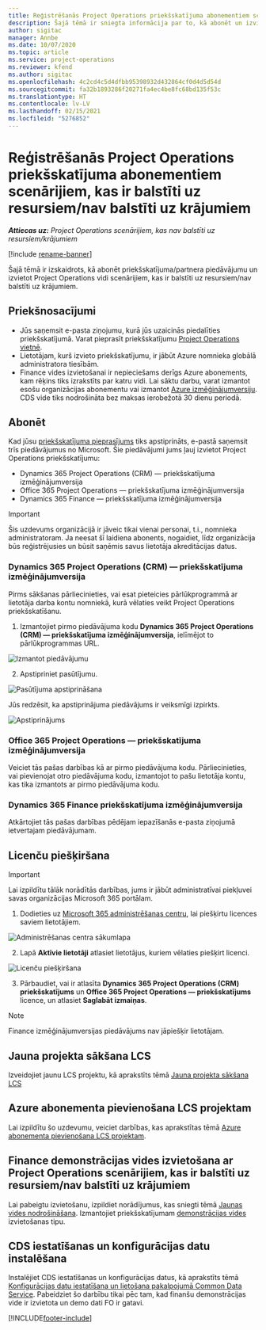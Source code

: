```yaml
---
title: Reģistrēšanās Project Operations priekšskatījuma abonementiem scenārijiem, kas ir balstīti uz resursiem/nav balstīti uz krājumiem
description: Šajā tēmā ir sniegta informācija par to, kā abonēt un izvietot Project Operations scenārijiem, kas ir balstīti uz resursiem/nav balstīti uz krājumiem.
author: sigitac
manager: Annbe
ms.date: 10/07/2020
ms.topic: article
ms.service: project-operations
ms.reviewer: kfend
ms.author: sigitac
ms.openlocfilehash: 4c2cd4c5d4dfbb95398932d432864cf0d4d5d54d
ms.sourcegitcommit: fa32b1893286f20271fa4ec4be8fc68bd135f53c
ms.translationtype: HT
ms.contentlocale: lv-LV
ms.lasthandoff: 02/15/2021
ms.locfileid: "5276852"
---
```

# <a name="sign-up-for-project-operations-preview-subscriptions-for-resource-non-stocked-scenarios"></a>Reģistrēšanās Project Operations priekšskatījuma abonementiem scenārijiem, kas ir balstīti uz resursiem/nav balstīti uz krājumiem

_**Attiecas uz:** Project Operations scenārijiem, kas nav balstīti uz resursiem/krājumiem_

[!include [rename-banner](~/includes/cc-data-platform-banner.md)]

Šajā tēmā ir izskaidrots, kā abonēt priekšskatījuma/partnera piedāvājumu un izvietot Project Operations vidi scenārijiem, kas ir balstīti uz resursiem/nav balstīti uz krājumiem.

## <a name="prerequisites"></a>Priekšnosacījumi

- Jūs saņemsit e-pasta ziņojumu, kurā jūs uzaicinās piedalīties priekšskatījumā. Varat pieprasīt priekšskatījumu [Project Operations vietnē](https://dynamics.microsoft.com/en-us/project-operations/overview/).
- Lietotājam, kurš izvieto priekšskatījumu, ir jābūt Azure nomnieka globālā administratora tiesībām.
- Finance vides izvietošanai ir nepieciešams derīgs Azure abonements, kam rēķins tiks izrakstīts par katru vidi. Lai sāktu darbu, varat izmantot esošu organizācijas abonementu vai izmantot [Azure izmēģinājumversiju](https://azure.microsoft.com/en-us/free/). CDS vide tiks nodrošināta bez maksas ierobežotā 30 dienu periodā.

## <a name="subscribe"></a>Abonēt

Kad jūsu [priekšskatījuma pieprasījums](https://forms.office.com/FormsPro/Pages/ResponsePage.aspx?id=v4j5cvGGr0GRqy180BHbR56j8lZs0FdAvwT75_WNFyxUMkRDV1NYQU5TNjE2VjhKOVBUNVg2R0s1NC4u) tiks apstiprināts, e-pastā saņemsit trīs piedāvājumus no Microsoft. Šie piedāvājumi jums ļauj izvietot Project Operations priekšskatījumu:

- Dynamics 365 Project Operations (CRM) — priekšskatījuma izmēģinājumversija
- Office 365 Project Operations — priekšskatījuma izmēģinājumversija
- Dynamics 365 Finance — priekšskatījuma izmēģinājumversija

> [!IMPORTANT]
> Šis uzdevums organizācijā ir jāveic tikai vienai personai, t.i., nomnieka administratoram. Ja neesat šī laidiena abonents, nogaidiet, līdz organizācija būs reģistrējusies un būsit saņēmis savus lietotāja akreditācijas datus.

### <a name="dynamics-365-project-operations-crm---preview-trial"></a>Dynamics 365 Project Operations (CRM) — priekšskatījuma izmēģinājumversija 

Pirms sākšanas pārliecinieties, vai esat pieteicies pārlūkprogrammā ar lietotāja darba kontu nomniekā, kurā vēlaties veikt Project Operations priekšskatīšanu.

1. Izmantojiet pirmo piedāvājuma kodu **Dynamics 365 Project Operations (CRM) — priekšskatījuma izmēģinājumversija**, ielīmējot to pārlūkprogrammas URL.

![Izmantot piedāvājumu](./media/16RedeemFirstOfferNew.png)

2. Apstipriniet pasūtījumu.

![Pasūtījuma apstiprināšana](./media/17ConfirmOrderNew.png)

Jūs redzēsit, ka apstiprinājuma piedāvājums ir veiksmīgi izpirkts.

![Apstiprinājums](./media/18OrderConfirmationNew.png)

### <a name="office-365-project-operations---preview-trial"></a>Office 365 Project Operations — priekšskatījuma izmēģinājumversija

Veiciet tās pašas darbības kā ar pirmo piedāvājuma kodu. Pārliecinieties, vai pievienojat otro piedāvājuma kodu, izmantojot to pašu lietotāja kontu, kas tika izmantots ar pirmo piedāvājuma kodu.

### <a name="dynamics-365-finance-preview-trial"></a>Dynamics 365 Finance priekšskatījuma izmēģinājumversija

Atkārtojiet tās pašas darbības pēdējam iepazīšanās e-pasta ziņojumā ietvertajam piedāvājumam.

## <a name="assign-licenses"></a>Licenču piešķiršana

> [!IMPORTANT]
> Lai izpildītu tālāk norādītās darbības, jums ir jābūt administratīvai piekļuvei savas organizācijas Microsoft 365 portālam.

1. Dodieties uz [Microsoft 365 administrēšanas centru](https://portal.office.com/), lai piešķirtu licences saviem lietotājiem.

![Administrēšanas centra sākumlapa](./media/14AdminPortal.png)

2. Lapā **Aktīvie lietotāji** atlasiet lietotājus, kuriem vēlaties piešķirt licenci.

![Licenču piešķiršana](./media/15AssignLicenses.png)

3. Pārbaudiet, vai ir atlasīta **Dynamics 365 Project Operations (CRM) priekšskatījums** un **Office 365 Project Operations — priekšskatījums** licence, un atlasiet **Saglabāt izmaiņas**.

> [!NOTE]
> Finance izmēģinājumversijas piedāvājums nav jāpiešķir lietotājam.

## <a name="start-a-new-project-in-lcs"></a>Jauna projekta sākšana LCS

Izveidojiet jaunu LCS projektu, kā aprakstīts tēmā [Jauna projekta sākšana LCS](create-lcs-project.md)

## <a name="add-an-azure-subscription-to-an-lcs-project"></a>Azure abonementa pievienošana LCS projektam

Lai izpildītu šo uzdevumu, veiciet darbības, kas aprakstītas tēmā [Azure abonementa pievienošana LCS projektam](resource-add-azure-subscription-lcs-project.md).

## <a name="deploy-finance-demo-environment-with-project-operations-for-resourcenon-stocked-scenarios"></a>Finance demonstrācijas vides izvietošana ar Project Operations scenārijiem, kas ir balstīti uz resursiem/nav balstīti uz krājumiem

Lai pabeigtu izvietošanu, izpildiet norādījumus, kas sniegti tēmā [Jaunas vides nodrošināšana](resource-provision-new-environment.md). Izmantojiet priekšskatījumam [demonstrācijas vides](https://docs.microsoft.com/dynamics365/fin-ops-core/dev-itpro/deployment/deploy-demo-environment) izvietošanas tipu. 

## <a name="install-cds-setup-and-configuration-data"></a>CDS iestatīšanas un konfigurācijas datu instalēšana

Instalējiet CDS iestatīšanas un konfigurācijas datus, kā aprakstīts tēmā [Konfigurācijas datu iestatīšana un lietošana pakalpojumā Common Data Service](resource-apply-pro-setup-config-data.md).
Pabeidziet šo darbību tikai pēc tam, kad finanšu demonstrācijas vide ir izvietota un demo dati FO ir gatavi.


[!INCLUDE[footer-include](../includes/footer-banner.md)]